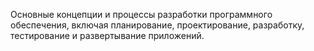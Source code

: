 Основные концепции и процессы разработки программного обеспечения, включая планирование, проектирование, разработку, тестирование и развертывание приложений.
